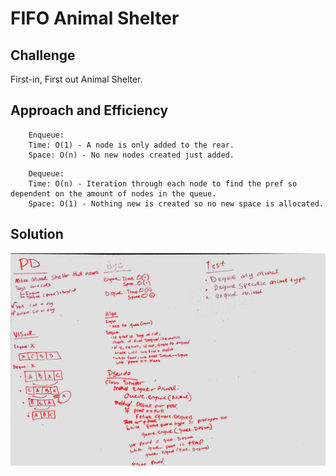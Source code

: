 # FIFO Animal Shelter

## Challenge 

First-in, First out Animal Shelter.

## Approach and Efficiency
```
	Enqueue: 
	Time: O(1) - A node is only added to the rear.
	Space: O(n) - No new nodes created just added.

```

```
	Dequeue: 
	Time: O(n) - Iteration through each node to find the pref so dependent on the amount of nodes in the queue.
	Space: O(1) - Nothing new is created so no new space is allocated. 

```

## Solution
![FIFO animal shelter whiteboard](https://github.com/trecain/Data-Structures-and-Algorithms/blob/master/assets/fifoanimalshelter.jpg)
